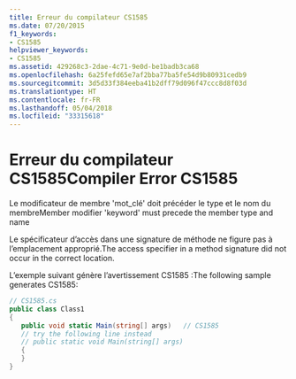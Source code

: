 ```yaml
---
title: Erreur du compilateur CS1585
ms.date: 07/20/2015
f1_keywords:
- CS1585
helpviewer_keywords:
- CS1585
ms.assetid: 429268c3-2dae-4c71-9e0d-be1badb3ca68
ms.openlocfilehash: 6a25fefd65e7af2bba77ba5fe54d9b80931cedb9
ms.sourcegitcommit: 3d5d33f384eeba41b2dff79d096f47ccc8d8f03d
ms.translationtype: HT
ms.contentlocale: fr-FR
ms.lasthandoff: 05/04/2018
ms.locfileid: "33315618"
---
```

# <a name="compiler-error-cs1585"></a><span data-ttu-id="70a0d-102">Erreur du compilateur CS1585</span><span class="sxs-lookup"><span data-stu-id="70a0d-102">Compiler Error CS1585</span></span>
<span data-ttu-id="70a0d-103">Le modificateur de membre 'mot_clé' doit précéder le type et le nom du membre</span><span class="sxs-lookup"><span data-stu-id="70a0d-103">Member modifier 'keyword' must precede the member type and name</span></span>  
  
 <span data-ttu-id="70a0d-104">Le spécificateur d’accès dans une signature de méthode ne figure pas à l’emplacement approprié.</span><span class="sxs-lookup"><span data-stu-id="70a0d-104">The access specifier in a method signature did not occur in the correct location.</span></span>  
  
 <span data-ttu-id="70a0d-105">L’exemple suivant génère l’avertissement CS1585 :</span><span class="sxs-lookup"><span data-stu-id="70a0d-105">The following sample generates CS1585:</span></span>  
  
```csharp  
// CS1585.cs  
public class Class1  
{  
   public void static Main(string[] args)   // CS1585  
   // try the following line instead  
   // public static void Main(string[] args)  
   {  
   }  
}  
```

